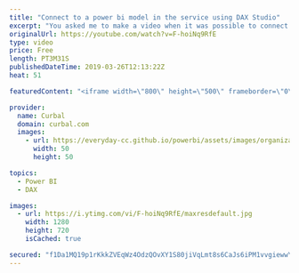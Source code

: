 ```yaml
---
title: "Connect to a power bi model in the service using DAX Studio"
excerpt: "You asked me to make a video when it was possible to connect power bi service to DAX Studio, so here it is :)  Two big \"but\"... 1. It works only with Power BI Premium 2. Read-only for now.  And here is the URL to connect: powerbi://api.powerbi.com/v1.0/myorg/workspacename  How about you let us know how"
originalUrl: https://youtube.com/watch?v=F-hoiNq9RfE
type: video
price: Free
length: PT3M31S
publishedDateTime: 2019-03-26T12:13:22Z
heat: 51

featuredContent: "<iframe width=\"800\" height=\"500\" frameborder=\"0\" src=\"https://www.youtube.com/embed/F-hoiNq9RfE\" allow=\"accelerometer; autoplay; encrypted-media; gyroscope; picture-in-picture\" allowfullscreen></iframe>"

provider:
  name: Curbal
  domain: curbal.com
  images:
    - url: https://everyday-cc.github.io/powerbi/assets/images/organizations/curbal.com-50x50.jpg
      width: 50
      height: 50

topics:
  - Power BI
  - DAX

images:
  - url: https://i.ytimg.com/vi/F-hoiNq9RfE/maxresdefault.jpg
    width: 1280
    height: 720
    isCached: true

secured: "f1Da1MQ19p1rKkkZVEqWz4OdzQOvXY1S80jiVqLmt8s6CaJs6iPM1vvgiewwYXAPz2aRjAQaLSv8f1ETtgxUIonjSNSxyf7vWiU/aC1lvFBoRvLNF4Yyi/NV+3zgFbHx9bK1QDAmbkWh2EzJQ5BhvvYGGu19yPNGjHRqAP5yLRv3c2faIo+zZcArCJhSr9X3EId/+dnedeCK+yMGQg4MbvcL/sSVGljCqTb/15ihDbERzdJV/MuHFxpjzNwA2THmfgcVnlHn8s6t36dDT8svK1goZbA+t7HRbhdNFqwtdrq8MLqwANNGIY7V+DtuugJzknltsy/e1PLXIdBbV2yXSD7f4Kb9VS77X7PoCrk2xrUBYiCdXFQ3rArVjnFq4Ysb9ViGyrxESTgq+GYLIqy0AWW7OPOKimQPtjA5UlU9C94=;97C2qspGasZKHsQkRfy16w=="
---
```


